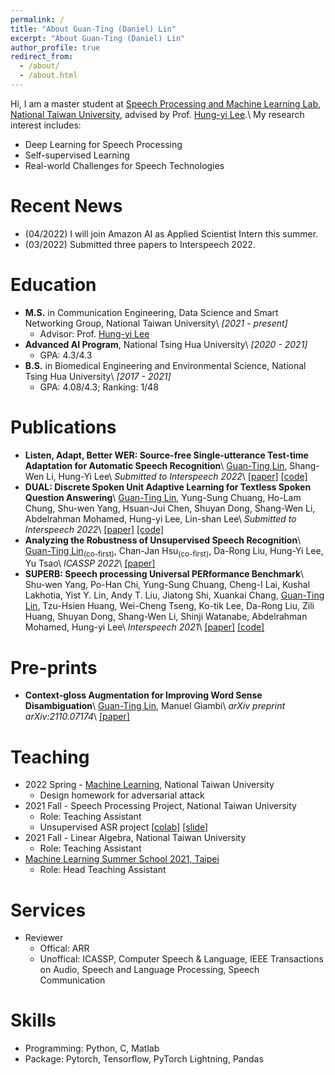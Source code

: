 ```yaml
---
permalink: /
title: "About Guan-Ting (Daniel) Lin"
excerpt: "About Guan-Ting (Daniel) Lin"
author_profile: true
redirect_from: 
  - /about/
  - /about.html
---
```

Hi, I am a master student at [Speech Processing and Machine Learning Lab](https://twitter.com/ntu_spml), [National Taiwan University](https://www.ntu.edu.tw/), advised by Prof. [Hung-yi Lee](https://speech.ee.ntu.edu.tw/~hylee/index.html).\\
My research interest includes: 
* Deep Learning for Speech Processing
* Self-supervised Learning
* Real-world Challenges for Speech Technologies

Recent News
======
* (04/2022) I will join Amazon AI as Applied Scientist Intern this summer.
* (03/2022) Submitted three papers to Interspeech 2022.

Education
======
* **M.S.** in Communication Engineering, Data Science and Smart Networking Group, National Taiwan University\\
*[2021 - present]*
  * Advisor: Prof. [Hung-yi Lee](https://speech.ee.ntu.edu.tw/~hylee/index.html)
* **Advanced AI Program**, National Tsing Hua University\\
*[2020 - 2021]*
  * GPA: 4.3/4.3
* **B.S.** in Biomedical Engineering and Environmental Science, National Tsing Hua University\\
*[2017 - 2021]*
  * GPA: 4.08/4.3; Ranking: 1/48

Publications
======
* **Listen, Adapt, Better WER: Source-free Single-utterance Test-time Adaptation for Automatic Speech Recognition**\\
  <u>Guan-Ting Lin</u>, Shang-Wen Li, Hung-Yi Lee\\
  *Submitted to Interspeech 2022*\\
  [[paper]](https://arxiv.org/abs/2203.14222) [[code]](https://github.com/DanielLin94144/Test-time-adaptation-ASR-SUTA)
* **DUAL: Discrete Spoken Unit Adaptive Learning for Textless Spoken Question Answering**\\
  <u>Guan-Ting Lin</u>, Yung-Sung Chuang, Ho-Lam Chung, Shu-wen Yang, Hsuan-Jui Chen, Shuyan Dong, Shang-Wen Li, Abdelrahman Mohamed, Hung-yi Lee, Lin-shan Lee\\
  *Submitted to Interspeech 2022*\\
  [[paper]](https://arxiv.org/abs/2203.04911) [[code]](https://github.com/DanielLin94144/DUAL-textless-SQA) 
* **Analyzing the Robustness of Unsupervised Speech Recognition**\\
  <u>Guan-Ting Lin</u><sub>(co-first)</sub>, Chan-Jan Hsu<sub>(co-first)</sub>, Da-Rong Liu, Hung-Yi Lee, Yu Tsao\\
  *ICASSP 2022*\\
  [[paper]](https://arxiv.org/pdf/2110.03509.pdf)
* **SUPERB: Speech processing Universal PERformance Benchmark**\\
  Shu-wen Yang, Po-Han Chi, Yung-Sung Chuang, Cheng-I Lai, Kushal Lakhotia, Yist Y. Lin, Andy T. Liu, Jiatong Shi, Xuankai Chang, <u>Guan-Ting Lin</u>, Tzu-Hsien Huang, Wei-Cheng Tseng, Ko-tik Lee, Da-Rong Liu, Zili Huang, Shuyan Dong, Shang-Wen Li, Shinji Watanabe, Abdelrahman Mohamed, Hung-yi Lee\\
  *Interspeech 2021*\\
  [[paper]](https://arxiv.org/pdf/2105.01051) [[code]](https://github.com/DanielLin94144/DUAL-textless-SQA)

Pre-prints
======
* **Context-gloss Augmentation for Improving Word Sense Disambiguation**\\
  <u>Guan-Ting Lin</u>, Manuel Giambi\\
  *arXiv preprint arXiv:2110.07174*\\
  [[paper]](https://arxiv.org/pdf/2110.07174)

Teaching
======
* 2022 Spring - [Machine Learning](https://speech.ee.ntu.edu.tw/~hylee/ml/2022-spring.php), National Taiwan University
  * Design homework for adversarial attack
* 2021 Fall - Speech Processing Project, National Taiwan University
  * Role: Teaching Assistant
  * Unsupervised ASR project [[colab]](https://colab.research.google.com/drive/15lFjIFxwtYVuF-SGVIRPaXrT-PkZuyg-?usp=sharing) [[slide]](https://docs.google.com/presentation/d/1tITzQ24q-85RJ25kP0N_VGo3B4fKyXHWvPMdfWL4ivI/edit?usp=sharing)
* 2021 Fall - Linear Algebra, National Taiwan University
  * Role: Teaching Assistant
* [Machine Learning Summer School 2021, Taipei](https://ai.ntu.edu.tw/mlss2021/)
  * Role: Head Teaching Assistant

Services
======
* Reviewer
  * Offical: ARR
  * Unoffical: ICASSP, Computer Speech & Language, IEEE Transactions on Audio, Speech and Language Processing, Speech Communication

Skills
======
* Programming: Python, C, Matlab
* Package: Pytorch, Tensorflow, PyTorch Lightning, Pandas

